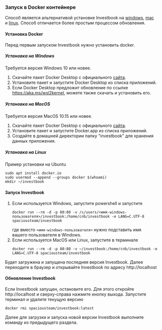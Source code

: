 ### Запуск в Docker контейнере

Способ является альтернативой установке Investbook на [windows](install-on-windows.md), [mac](install-on-linux.md)
и [linux](install-on-linux.md). Способ отличается более простым процессом обновления.

#### Установка Docker
Перед первым запуском Investbook нужно установить docker.

##### Установка на Windows
Требуется версия Windows 10 или новее.

1. Скачайте пакет Docker Desktop с официального [сайта](https://docs.docker.com/desktop/windows/install/).
2. Установите пакет и запустите Docker Desktop из списка приложений.
3. Если Docker Desktop предложит обновление по ссылке https://aka.ms/wsl2kernel, можете также скачать и установить его.

##### Установка на MacOS
Требуется версия MacOS 10.15 или новее.

1. Скачайте пакет Docker Desktop с официального [сайта](https://docs.docker.com/desktop/mac/install/).
2. Установите пакет и запустите Docker.app из списка приложений.
3. Создайте в домашней директории папку "investbook" для хранения данных приложения.

##### Установка на Linux
Пример установки на Ubuntu
```shell
sudo apt install docker.io
sudo usermod --append --groups docker $(whoami)
mkdir ~/investbook
```
#### Запуск Investbook
1. Если используется Windows, запустите powershell и запустите
   ```shell
   docker run --rm -d -p 80:80 -v /c/users/<имя-windows-пользователя>/investbook:/home/cnb/investbook -e LANG=C.UTF-8 spaciousteam/investbook
   ```
   где вместо `<имя-windows-пользователя>` нужно подставить имя вашего пользователя в Windows.
1. Если используется MaсOS или Linux, запустите в терминале
   ```shell
   docker run --rm -d -p 80:80 -v ~/investbook:/home/cnb/investbook -e LANG=C.UTF-8 spaciousteam/investbook
   ```
Будет загружена и запущена последняя версия Investbook. Далее переходите в браузер и открывайте Investbook
по адресу http://localhost

#### Обновление Investbook
Если Investbook запущен, остановите его. Для этого откройте http://localhost и сверху-справа нажмите кнопку выхода. 
Запустите терминал и удалите текущую версию
```shell
docker rmi spaciousteam/investbook:latest
```
Далее для загрузки и запуска новой версии Investbook выполните команду из предыдущего раздела.

